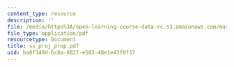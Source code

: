 ```yaml
---
content_type: resource
description: ''
file: /media/https%3A/open-learning-course-data-rc.s3.amazonaws.com/mas-961-ambient-intelligence-spring-2005/ba8f340d6c8a8827e58348e1e43f0f37_ss_proj_prop.pdf
file_type: application/pdf
resourcetype: Document
title: ss_proj_prop.pdf
uid: ba8f340d-6c8a-8827-e583-48e1e43f0f37
---
```

